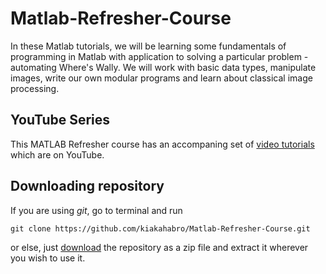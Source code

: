 # Matlab-Refresher-Course
In these Matlab tutorials, we will be learning some fundamentals of programming in Matlab with application to solving a particular problem - automating Where's Wally. We will work with basic data types, manipulate images, write our own modular programs and learn about classical image processing.

## YouTube Series
This MATLAB Refresher course has an accompaning set of [video tutorials](https://www.youtube.com/playlist?list=PLuhebo78B5axznRe75xNZ569zQyrio3Pt) which are on YouTube. 

## Downloading repository
If you are using *git*, go to terminal and run
```
git clone https://github.com/kiakahabro/Matlab-Refresher-Course.git 
```
or else, just [download](https://github.com/kiakahabro/Matlab-Refresher-Course/archive/master.zip) the repository as a zip file and extract it wherever you wish to use it.

